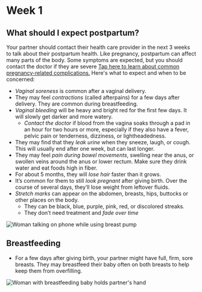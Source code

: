 # Week 1
## What should I expect postpartum?
Your partner should contact their health care provider in the next 3 weeks to talk about their postpartum health. Like pregnancy, postpartum can affect many parts of the body. Some symptoms are expected, but you should contact the doctor if they are severe [Tap here to learn about common pregnancy-related complications.](https://www.hopkinsmedicine.org/health/conditions-and-diseases/staying-healthy-during-pregnancy/complications-of-pregnancy) Here's what to expect and when to be concerned:
- *Vaginal soreness* is common after a vaginal delivery.
- They may feel *contractions* (called afterpains) for a few days after delivery. They are common during breastfeeding.
- *Vaginal bleeding* will be heavy and bright red for the first few days. It will slowly get darker and more watery.
    - *Contact the doctor* if blood from the vagina soaks through a pad in an hour for two hours or more, especially if they also have a fever, pelvic pain or tenderness, dizziness, or lightheadedness.
- They may find that they *leak urine* when they sneeze, laugh, or cough. This will usually end after one week, but can last longer.
- They may feel *pain during bowel movements*, swelling near the anus, or swollen veins around the anus or lower rectum. Make sure they drink water and eat foods high in fiber.
- For about 5 months, they will *lose hair* faster than it grows.
- It’s common for them to still *look pregnant* after giving birth. Over the course of several days, they’ll lose weight from leftover fluids.
- *Stretch marks* can appear on the abdomen, breasts, hips, buttocks or other places on the body.
    - They can be black, blue, purple, pink, red, or discolored streaks.
    - They don’t need treatment and *fade over time*

![Woman talking on phone while using breast pump](/images/bjorn_and_breast_pump/pump_phone_call.jpg)

## Breastfeeding
- For a few days after giving birth, your partner might have full, firm, sore breasts. They may breastfeed their baby often on both breasts to help keep them from overfilling.

![Woman with breastfeeding baby holds partner's hand](/images/couple_and_baby/cafe_holding_hands_baby_angle_closeup2.jpg)